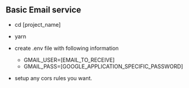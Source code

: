 ## Basic Email service
- cd [project_name]
- yarn
- create .env file with following information
    - GMAIL_USER=[EMAIL_TO_RECEIVE]
    - GMAIL_PASS=[GOOGLE_APPLICATION_SPECIFIC_PASSWORD]


- setup any cors rules you want.